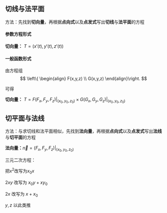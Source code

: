## 切线与法平面

方法：先找到**切向量**，再根据**点向式**以及**点发式**写出**切线**与**法平面**的方程

#### 参数方程形式

**切向量：** $T = (x'(t),y'(t),z'(t))$



#### 一般函数形式

由方程组
$$
\left\{ \begin{align}
F(x,y,z) \\
G(x,y,z)
\end{align}\right.
$$

可得

**切向量：** $T = F(F_x,F_y,F_z)|_{(x_0,y_0,z_0)} \times G(G_x,G_y,G_z)|_{(x_0,y_0,z_0)}$



## 切平面与法线

方法：与求切线和法平面相似，先找到**法向量**，再根据**点向式**以及**点发式**写出**法线**与**切平面**的方程

**法向量：**$\vec n = (F_x,F_y,F_z)|_{(x_0,y_0,z_0)}$



三元二次方程：

把$x^2$改写为$x_0x$ 

$2xy$ 改写为 $x_0y + xy_0$

$2x$ 改写为 $x + x_0$

$y,z$ 以此类推